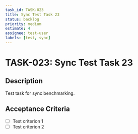 ```yaml
---
task_id: TASK-023
title: Sync Test Task 23
status: backlog
priority: medium
estimate: 4
assignee: test-user
labels: [test, sync]
---
```


# TASK-023: Sync Test Task 23

## Description
Test task for sync benchmarking.

## Acceptance Criteria
- [ ] Test criterion 1
- [ ] Test criterion 2
